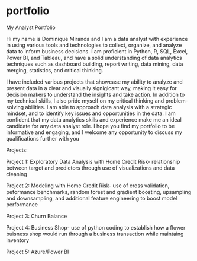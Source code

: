 # portfolio
My Analyst Portfolio

Hi my name is Dominique Miranda and I am a data analyst with experience in using various tools and technologies to collect, organize, and analyze data to inform business decisions. I am proficient in Python, R, SQL, Excel, Power BI, and Tableau, and have a solid understanding of data analytics techniques such as dashboard building, report writing, data mining, data merging, statistics, and critical thinking.

I have included various projects that showcase my ability to analyze and present data in a clear and visually signigicant way, making it easy for decision makers to understand the insights and take action. In addition to my technical skills, I also pride myself on my critical thinking and problem-solving abilities. I am able to approach data analysis with a strategic mindset, and to identify key issues and opportunities in the data. I am confident that my data analytics skills and experience make me an ideal candidate for any data analyst role. I hope you find my portfolio to be informative and engaging, and I welcome any opportunity to discuss my qualifications further with you

Projects:

Project 1: Exploratory Data Analysis with Home Credit Risk- relationship between target and predictors through use of visualizations and data cleaning

Project 2: Modeling with Home Credit Risk- use of cross validation, peformance benchmarks, random forest and gradient boosting, upsampling and downsampling, and additional feature engineering to boost model performance

Project 3: Churn Balance

Project 4: Business Shop- use of python coding to establish how a flower buisness shop would run through a business transaction while maintaing inventory

Project 5: Azure/Power BI
